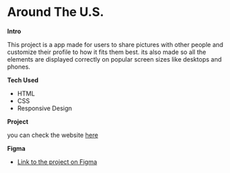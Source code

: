 # Around The U.S.

**Intro**

This project is a app made for users to share pictures with other people and customize their profile to how it fits them best. its also made so all the elements are displayed correctly on popular screen sizes like desktops and phones.

**Tech Used**

- HTML
- CSS
- Responsive Design

**Project**

you can check the website [here](https://mqali.github.io/se_project_aroundtheus/)

**Figma**

- [Link to the project on Figma](https://www.figma.com/file/ii4xxsJ0ghevUOcssTlHZv/Sprint-3%3A-Around-the-US?node-id=0%3A1)
